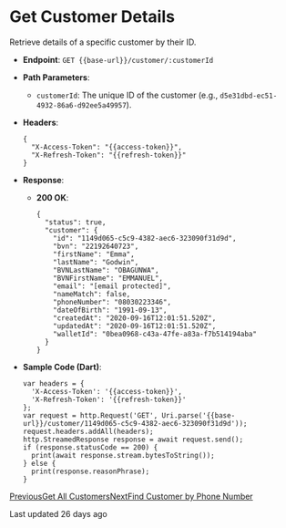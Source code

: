 # Get Customer Details

Retrieve details of a specific customer by their ID.

*   **Endpoint**: `GET {{base-url}}/customer/:customerId`
    
*   **Path Parameters**:
    
    *   `customerId`: The unique ID of the customer (e.g., `d5e31dbd-ec51-4932-86a6-d92ee5a49957`).
        
    
*   **Headers**:

    ```
    {
      "X-Access-Token": "{{access-token}}",
      "X-Refresh-Token": "{{refresh-token}}"
    }
    ```
    
*   **Response**:
    
    *   **200 OK**:

        ```
        {
          "status": true,
          "customer": {
            "id": "1149d065-c5c9-4382-aec6-323090f31d9d",
            "bvn": "22192640723",
            "firstName": "Emma",
            "lastName": "Godwin",
            "BVNLastName": "OBAGUNWA",
            "BVNFirstName": "EMMANUEL",
            "email": "[email protected]",
            "nameMatch": false,
            "phoneNumber": "08030223346",
            "dateOfBirth": "1991-09-13",
            "createdAt": "2020-09-16T12:01:51.520Z",
            "updatedAt": "2020-09-16T12:01:51.520Z",
            "walletId": "0bea0968-c43a-47fe-a83a-f7b514194aba"
          }
        }
        ```
        
    
*   **Sample Code (Dart)**:

    ```
    var headers = {
      'X-Access-Token': '{{access-token}}',
      'X-Refresh-Token': '{{refresh-token}}'
    };
    var request = http.Request('GET', Uri.parse('{{base-url}}/customer/1149d065-c5c9-4382-aec6-323090f31d9d'));
    request.headers.addAll(headers);
    http.StreamedResponse response = await request.send();
    if (response.statusCode == 200) {
      print(await response.stream.bytesToString());
    } else {
      print(response.reasonPhrase);
    }
    ```
    

[PreviousGet All Customers](/xpress-wallet-api/merchant/customers/get-all-customers)[NextFind Customer by Phone Number](/xpress-wallet-api/merchant/customers/find-customer-by-phone-number)

Last updated 26 days ago